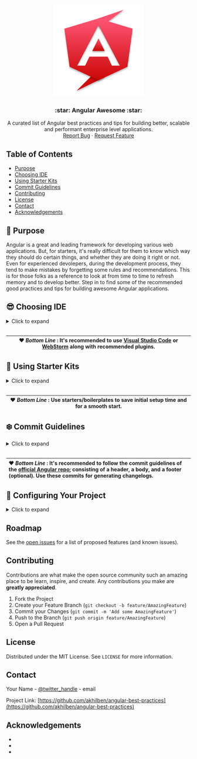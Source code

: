 <!-- PROJECT LOGO -->
<br />
<p align="center">
  <a href="https://github.com/akhilben/angular-best-practices">
    <img src="images/logo.svg" alt="Logo" width="250" height="250">
  </a>

  <h3 align="center">:star: Angular Awesome :star:</h3>

  <p align="center">
    A curated list of Angular best practices and tips for building better, scalable and performant enterprise level applications.
    <br />
    <a href="https://github.com/akhilben/angular-best-practices/issues">Report Bug</a>
    ·
    <a href="https://github.com/akhilben/angular-best-practices/issues">Request Feature</a>
  </p>
</p>



<!-- TABLE OF CONTENTS -->
## Table of Contents

* [Purpose](#star2-purpose)
* [Choosing IDE](#sunglasses-choosing-ide)
* [Using Starter Kits](#tada-using-starter-kits)
* [Commit Guidelines](#snowflake-commit-guidelines)
* [Contributing](#contributing)
* [License](#license)
* [Contact](#contact)
* [Acknowledgements](#acknowledgements)



<!-- ABOUT THE PROJECT -->
## :star2: Purpose

Angular is a great and leading framework for developing various web applications. But, for starters, it's really difficult for them to know which way they should do certain things, and whether they are doing it right or not. Even for experienced devolepers, during the development process, they tend to make mistakes by forgetting some rules and recommendations. This is for those folks as a reference to look at from time to time to refresh memory and to develop better. Step in to find some of the recommended good practices and tips for building awesome Angular applications.



<!-- CHOOSING IDE -->
## :sunglasses: Choosing IDE
<details>
  <summary>Click to expand</summary>
There are several powerful free and paid IDE's available in the market today. Choosing the right IDE is very important for development since not all IDE's are great for every language/framework/library. Below is a list of recommended IDE's to choose from:

1. <img src="images/code.svg" alt="VS Code" width="30" height="30" vertical-align="middle"> &nbsp; <b>[Visual Studio Code](https://code.visualstudio.com/)</b><br />
   VS Code is a very powerful code editor from Microsoft which is highly recommended for working with Angular. Why? It has a great <b>support for TypeScript</b> out of the box. Moreover, it has <b>syntax highlighting</b> and autocomplete with <b>IntelliSense</b>, which provides smart completions based on variable types, function definitions, and imported modules. Adding up to many other powerfull features, it is <b>highly customizable with tons of extensions</b>, especially for Angular. Below is a list of few vs code extensions that are useful while developing Angular applications. <br />
   * [TS Lint](https://marketplace.visualstudio.com/items?itemName=ms-vscode.vscode-typescript-tslint-plugin):<br />
   A must have extension which marks the code where you have a problem and display a <b>list of warnings & errors</b> on hovering it. It even have an <b>autofix problems</b> functionality. This will help you to adhere to the recommented styleguides and conventions for Angular.<br />
   * [Angular Language Service](https://marketplace.visualstudio.com/items?itemName=Angular.ng-template):<br />
   This extension provides a rich editing experience <b>for Angular templates</b>, both inline and external templates including <b>completions lists, AOT diagnostic messages, quick info and go to definition</b><br />
   * [Angular Snippets](https://marketplace.visualstudio.com/items?itemName=johnpapa.Angular2):<br />
   This extension adds <b>snippets for Angular for TypeScript, HTML and NgRx</b>. This will help you save a lot of time while developing applications. Just type part of a snippet, press enter, and the snippet unfolds! [Angular 8 Snippets](https://marketplace.visualstudio.com/items?itemName=Mikael.Angular-BeastCode) is also another similar, honorable mention.
   * [Angular Schematics](https://marketplace.visualstudio.com/items?itemName=cyrilletuzi.angular-schematics):<br />
   This extension allows you to <b>generate Angular schematics with a Graphical User Interface</b>. This extension promote Angular good practices, by improving component generation with the suggestion of different component types. Use this extension to <b>quickly generate component, module, service</b> etc. [Angular Files](https://marketplace.visualstudio.com/items?itemName=alexiv.vscode-angular2-files) is also another similar, honorable mention.
   * [Prettier - Code formatter](https://marketplace.visualstudio.com/items?itemName=esbenp.prettier-vscode):<br />
   Prettier is an opinionated <b>code formatter</b>. It enforces a consistent style by parsing your code and re-printing it with its own rules that take the maximum line length into account, wrapping code when necessary.<br />
   * [GitLens — Git supercharged](https://marketplace.visualstudio.com/items?itemName=eamodio.gitlens):<br />
   GitLens supercharges the Git capabilities built into Visual Studio Code. It helps you to <b>visualize code authorship</b> at a glance via Git blame annotations and code lens, seamlessly <b>navigate and explore Git repositories</b>, gain valuable <b>insights via powerful comparison commands</b>, and so much more.
   
   
2. <img src="images/webstorm.svg" alt="WebStorm" width="30" height="30" vertical-align="middle"> &nbsp; <b>[WebStorm](https://www.jetbrains.com/webstorm/)</b><br />
 One of the smartest and most powerful IDE's for developing Javascript applications available out there. WebStorm by IntelliJ is a highly recommended pick for developing Angular applications with built-in <b>support for TypeScript</b> out of the box. WebStorm comes with <b>intelligent code completion, on-the-fly error detection, powerful navigation and refactoring for Typescript and stylesheet languages</b>. WebStorm is fully packed with a variety of <b>built-in developer tools</b> and various other features and thus saves your time juggling multiple plugins for seamless development. Below is a list of few WebStorm plugins that are useful while developing Angular applications. <br />
   * [Angular and AngularJS](https://plugins.jetbrains.com/plugin/6971-angular-and-angularjs):<br />
  This all-in-one framework integration plugin packs tons of features such as: <b>code completion</b> for components, built-in and custom directives, and methods in both templates and ts files; <b>navigation</b> from the component, custom directives and event handlers to their definition; <b>code snippets</b> and <b>Angular CLI integration</b>.<br />
   * [Prettier](https://plugins.jetbrains.com/plugin/10456-prettier):<br />
   This plugin adds support for Prettier, an opinionated <b>code formatter</b>. It enforces a consistent style by parsing your code and re-printing it with its own rules that take the maximum line length into account, wrapping code when necessary.<br />
   * [GitToolBox](https://plugins.jetbrains.com/plugin/7499-gittoolbox):<br />
   This plugin <b>extends Git Integration</b> with additional features such as <b>status display, auto fetch, inline blame annotation, commit dialog completion, behind notifications</b> and more.  
 
 <br />
   
 >Although, the above two are the most recommended IDE's for developing Angular applications, there are few more IDE's worth checking out and are great for developing such as Github's [Atom](https://atom.io/) and [Sublime Text](https://www.sublimetext.com/). Another IDE that's worth checking out is the [Angular IDE](https://www.genuitec.com/products/angular-ide/) by Codemix, which is a dedicated, powerful IDE for Angular.
 
 </details>  
   
 <br />
   
| :heart: _Bottom Line_ : It's recommended to use [Visual Studio Code](https://code.visualstudio.com/) or [WebStorm](https://www.jetbrains.com/webstorm/) along with recommended plugins. |
| --- |
  
  
<!-- STARTER KITS -->
## :tada: Using Starter Kits
<details>
  <summary>Click to expand</summary>
  
There is no doubt that the Angular CLI's `ng new` command generates a decent base app to kick-start your project. But sometimes, we want more. Angular starter kits/boilerplates will heavily **reduce the development time for initial setups** - from basic recommended folder structure to interceptors and guards, these seeds have many features readily available. Below are some of the most used and well maintained Angular starter kits:

1. [Angular, NgRx and Angular Material Starter](https://github.com/tomastrajan/angular-ngrx-material-starter) : As the name suggests, the stack includes **Angular, NgRx, Angular Material and Bootstrap 4**. This starter has a **strong application structure** that is easily scalable and suitable for big projects. It also packs **basic interceptors, error-handlers, auth-guards, ngrx files, Travis CLI etc.** used along with a TODO application example.

2. [ngX Starter Kit](https://github.com/ngx-rocket/starter-kit) : Generated using [ngx-Rocket](https://github.com/ngx-rocket/generator-ngx-rocket), this starter kit includes **modern tools** and workflow based on angular-cli, **best practices** from the community, a **scalable base template** and a good learning base. This starter kit comes pre-equipped with **Bootstrat 4, Font Awesome, RxJS, ng-bootstrap, ngx-translate and Lodash**. The starter also includes a basic **login screen, interceptors, guards etc.

3. [ngx-admin](https://akveo.github.io/ngx-admin/) : One of the most widely used Angular **admin dashboard template** based on **Angular 9+, Bootstrap 4+ and Nebular**. This template packs all the features and more that you will need for an admin dashboard template.

</details>

<br />
   
| :heart: _Bottom Line_ : Use starters/boilerplates to save initial setup time and for a smooth start. |
| --- |


## :snowflake: Commit Guidelines
 <details>
  <summary>Click to expand</summary>

Usually developers tend to add some random commit messages which doesn't actually add any value to the project. By using some precise rules over how the commit messages are formatted can lead to more readable messages that are easy to follow when looking through the project history. We can even generate changelogs from such commit messages :astonished:! It's recommended to follow the commit guidelines from the [official Angular repo](https://github.com/angular/angular/blob/22b96b9/CONTRIBUTING.md#-commit-message-guidelines).<br />
* Each commit message consists of a **header**, a **body**, and a **footer (optional)**. The header has a special format that includes a type, and a subject: <br />
  ```
  <type>: <subject>
  <BLANK LINE>
  <body>
  <BLANK LINE>
  <footer>
  ```
* The `type` can be any of the following:<br />
  - **docs**: Documentation only changes
  - **feat**: A new feature
  - **fix**: A bug fix
  - **perf**: A code change that improves performance
  - **refactor**: A code change that neither fixes a bug nor adds a feature
  - **test**: Adding missing tests or correcting existing tests

* The `footer` should contain a closing reference issue if any.

<br />

Eg:
```
fix: no password validations

length and pattern validations for password

PR Close #11721
```
<br />

> :bulb: **_Tip_** : Use [Conventional Changelog](https://github.com/conventional-changelog/conventional-changelog) or it’s [standard version](https://github.com/conventional-changelog/standard-version) to generate changelogs and release notes from project's commit messages and metadata with this commit guideline.

</details>

<br />
   
| :heart: _Bottom Line_ : It's recommended to follow the commit guidelines of the [official Angular repo](https://github.com/angular/angular/blob/22b96b9/CONTRIBUTING.md#-commit-message-guidelines); consisting of a header, a body, and a footer (optional). Use these commits for generating changelogs. |
| :--- |


<!-- CONFIGURING -->
## :construction_worker: Configuring Your Project

<details>
  <summary>Click to expand</summary>
  
  There is no doubt that Angular CLI has covered most of the recommended configurations out of the box for us. But we can still make it better :heart_eyes_cat:!
  
  ### TSLint
  Angular CLI generates a basic set of tslint rules for us for **static code analysis** using [codelyzer](https://github.com/mgechev/codelyzer) by [@mgechev](https://github.com/mgechev). Below is the recommended configuration:
  ```js
  {
  // The rules component-selector and directive-selector have the following arguments:
  // [ENABLED, "attribute" | "element", "prefix" | ["listOfPrefixes"], "camelCase" | "kebab-case"]
  "component-selector": [true, "element", ["cmp-prefix1", "cmp-prefix2"], "kebab-case"],
  "directive-selector": [true, "attribute", ["dir-prefix1", "dir-prefix2"], "camelCase"],

  "component-max-inline-declarations": true,
  "contextual-lifecycle": true,
  "no-conflicting-lifecycle": true,
  "no-host-metadata-property": true,
  "no-input-rename": true,
  "no-inputs-metadata-property": true,
  "no-output-native": true,
  "no-output-on-prefix": true,
  "no-output-rename": true,
  "no-outputs-metadata-property": true,
  "no-queries-metadata-property": true,
  "prefer-inline-decorator": true,
  "template-banana-in-box": true,
  "template-no-negated-async": true,
  "use-lifecycle-interface": true,
  "use-pipe-transform-interface": true,

  // The rules component-class-suffix and directive-class-suffix have the following arguments:
  // [ENABLED, "suffix" | ["listOfSuffixes"]]
  // Where "suffix" is/are your custom(s) suffix(es), for instance "Page" for Ionic components.
  "component-class-suffix": [true, "Component"],
  "directive-class-suffix": [true, "Directive"]
}
```

<br />

> :bulb: **_Tips_** : Want to add more rules on top of the Angular CLI configuration? It's highly recommended to use the [Angular TSLint Preset](https://github.com/mgechev/tslint-angular) by [@mgechev](https://github.com/mgechev).<br />
It's highly recommended to use [Husky 🐶](https://github.com/typicode/husky) to check for lint issues on a git commit hook and avoid bad commit/push.


### Prettier
The **opinionated code formatter**, prettifies our code to look even more beautiful. First step is to install the Prettier plugin in your favorite IDE (go to [Choosing IDE](#sunglasses-choosing-ide)) or `npm install prettier` to make your team members reference the same configuration file regardless of the IDE. Don't forget to set the _format on save_ option in your IDE.

```js
// For VS Code
“editor.formatOnSave”: true
```
Great :clap:! But, how will the prettier and tslint work together? It’s simple, we can **leave the code-quality rules for TSLint** to handle, and we can have **Prettier take care of formatting rules** by removing formatting rules from tslint.json.

<br />

> :gift: **_Resources_** : Check out [Setting up Prettier in an Angular CLI Project](https://medium.com/@victormejia/setting-up-prettier-in-an-angular-cli-project-2f50c3b9a537) by [@victormejia](https://medium.com/@victormejia).

<br />

> :bulb: **_Tip_** : Use [tslint-config-prettier](https://github.com/prettier/tslint-config-prettier) to use TSLint and Prettier without conflicts.

  
 </details>



<!-- ROADMAP -->
## Roadmap

See the [open issues](https://github.com/github_username/repo/issues) for a list of proposed features (and known issues).



<!-- CONTRIBUTING -->
## Contributing

Contributions are what make the open source community such an amazing place to be learn, inspire, and create. Any contributions you make are **greatly appreciated**.

1. Fork the Project
2. Create your Feature Branch (`git checkout -b feature/AmazingFeature`)
3. Commit your Changes (`git commit -m 'Add some AmazingFeature'`)
4. Push to the Branch (`git push origin feature/AmazingFeature`)
5. Open a Pull Request



<!-- LICENSE -->
## License

Distributed under the MIT License. See `LICENSE` for more information.



<!-- CONTACT -->
## Contact

Your Name - [@twitter_handle](https://twitter.com/twitter_handle) - email

Project Link: [https://github.com/akhilben/angular-best-practices](https://github.com/akhilben/angular-best-practices)



<!-- ACKNOWLEDGEMENTS -->
## Acknowledgements

* []()
* []()
* []()
